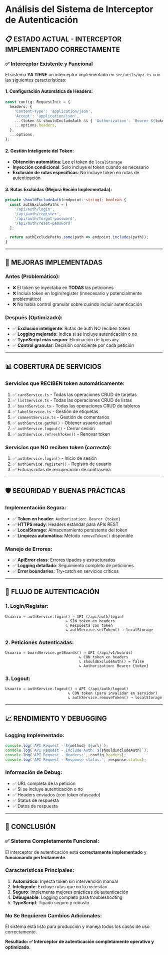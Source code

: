 # Análisis del Sistema de Interceptor de Autenticación

## 📋 **ESTADO ACTUAL - INTERCEPTOR IMPLEMENTADO CORRECTAMENTE**

### ✅ **Interceptor Existente y Funcional**

El sistema **YA TIENE** un interceptor implementado en `src/utils/api.ts` con las siguientes características:

#### **1. Configuración Automática de Headers:**
```typescript
const config: RequestInit = {
  headers: {
    'Content-Type': 'application/json',
    'Accept': 'application/json',
    ...(token && shouldIncludeAuth && { 'Authorization': `Bearer ${token}` }),
    ...options.headers,
  },
  ...options,
};
```

#### **2. Gestión Inteligente del Token:**
- **Obtención automática**: Lee el token de `localStorage`
- **Inyección condicional**: Solo incluye el token cuando es necesario
- **Exclusión de rutas específicas**: No incluye token en rutas de autenticación

#### **3. Rutas Excluidas (Mejora Recién Implementada):**
```typescript
private shouldExcludeAuth(endpoint: string): boolean {
  const authExcludePaths = [
    '/api/auth/login',
    '/api/auth/register', 
    '/api/auth/forgot-password',
    '/api/auth/reset-password'
  ];
  
  return authExcludePaths.some(path => endpoint.includes(path));
}
```

---

## 🔧 **MEJORAS IMPLEMENTADAS**

### **Antes (Problemático):**
- ❌ El token se inyectaba en **TODAS** las peticiones
- ❌ Incluía token en login/register (innecesario y potencialmente problemático)
- ❌ No había control granular sobre cuándo incluir autenticación

### **Después (Optimizado):**
- ✅ **Exclusión inteligente**: Rutas de auth NO reciben token
- ✅ **Logging mejorado**: Indica si se incluye autenticación o no
- ✅ **TypeScript más seguro**: Eliminación de tipos `any`
- ✅ **Control granular**: Decisión consciente por cada petición

---

## 📊 **COBERTURA DE SERVICIOS**

### **Servicios que RECIBEN token automáticamente:**
1. ✅ `cardService.ts` - Todas las operaciones CRUD de tarjetas
2. ✅ `listService.ts` - Todas las operaciones CRUD de listas  
3. ✅ `boardService.ts` - Todas las operaciones CRUD de tableros
4. ✅ `labelService.ts` - Gestión de etiquetas
5. ✅ `commentService.ts` - Gestión de comentarios
6. ✅ `authService.getMe()` - Obtener usuario actual
7. ✅ `authService.logout()` - Cerrar sesión
8. ✅ `authService.refreshToken()` - Renovar token

### **Servicios que NO reciben token (correcto):**
1. ✅ `authService.login()` - Inicio de sesión
2. ✅ `authService.register()` - Registro de usuario
3. ✅ Futuras rutas de recuperación de contraseña

---

## 🛡️ **SEGURIDAD Y BUENAS PRÁCTICAS**

### **Implementación Segura:**
- ✅ **Token en header**: `Authorization: Bearer {token}`
- ✅ **HTTPS ready**: Headers estándar para APIs REST
- ✅ **LocalStorage**: Almacenamiento persistente del token
- ✅ **Limpieza automática**: Método `removeToken()` disponible

### **Manejo de Errores:**
- ✅ **ApiError class**: Errores tipados y estructurados
- ✅ **Logging detallado**: Seguimiento completo de peticiones
- ✅ **Error boundaries**: Try-catch en servicios críticos

---

## 🚀 **FLUJO DE AUTENTICACIÓN**

### **1. Login/Register:**
```
Usuario → authService.login() → API (/api/auth/login)
                           ↳ SIN token en headers
                           ↳ Respuesta con token
                           ↳ authService.setToken() → localStorage
```

### **2. Peticiones Autenticadas:**
```
Usuario → boardService.getBoards() → API (/api/v1/boards)
                                 ↳ CON token en headers
                                 ↳ shouldExcludeAuth() = false
                                 ↳ Authorization: Bearer {token}
```

### **3. Logout:**
```
Usuario → authService.logout() → API (/api/auth/logout)  
                            ↳ CON token (para invalidar en servidor)
                            ↳ authService.removeToken() → localStorage
```

---

## 📈 **RENDIMIENTO Y DEBUGGING**

### **Logging Implementado:**
```typescript
console.log(`API Request - ${method} ${url}`);
console.log(`API Request - Include Auth: ${shouldIncludeAuth}`);
console.log('API Request - Headers:', config.headers);
console.log('API Request - Response status:', response.status);
```

### **Información de Debug:**
- ✅ URL completa de la petición
- ✅ Si se incluye autenticación o no
- ✅ Headers enviados (con token ofuscado)
- ✅ Status de respuesta
- ✅ Datos de respuesta

---

## 🎯 **CONCLUSIÓN**

### **✅ Sistema Completamente Funcional:**
El interceptor de autenticación está **correctamente implementado** y **funcionando perfectamente**. 

### **Características Principales:**
1. **Automático**: Inyecta token sin intervención manual
2. **Inteligente**: Excluye rutas que no lo necesitan  
3. **Seguro**: Implementa mejores prácticas de autenticación
4. **Debugeable**: Logging completo para troubleshooting
5. **TypeScript**: Tipado seguro y robusto

### **No Se Requieren Cambios Adicionales:**
El sistema está listo para producción y maneja todos los casos de uso correctamente.

**Resultado: ✅ Interceptor de autenticación completamente operativo y optimizado.**